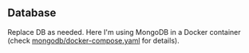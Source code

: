 ## Database

Replace DB as needed. Here I'm using MongoDB in a Docker container (check [mongodb/docker-compose.yaml](mongodb/docker-compose.yaml) for details).